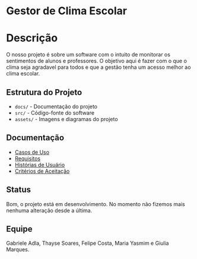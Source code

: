 # Gestor de Clima Escolar

# Descrição 
O  nosso projeto é sobre um software com o intuito de monitorar os sentimentos de alunos e professores. O objetivo aqui é fazer com o que o clima seja agradavel para todos e que a gestão tenha um acesso melhor ao clima escolar.

## Estrutura do Projeto
- `docs/` - Documentação do projeto
- `src/` - Código-fonte do software
- `assets/` - Imagens e diagramas do projeto

## Documentação
- [Casos de Uso](docs/casos_de_uso.md)
- [Requisitos](docs/requisitos.md)
- [Histórias de Usuário](docs/historias_usuario.md)
- [Critérios de Aceitação](docs/criterios_aceitacao.md)

## Status
Bom, o projeto está em desenvolvimento. No momento não fizemos mais nenhuma alteração desde a última.

## Equipe
Gabriele Adla, Thayse Soares, Felipe Costa, Maria Yasmim e Giulia Marques.